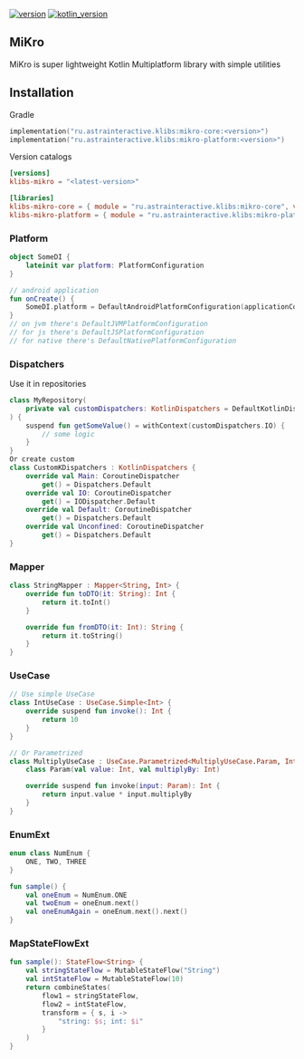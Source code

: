 [![version](https://img.shields.io/maven-central/v/ru.astrainteractive.klibs/mikro-core?style=flat-square)](https://github.com/makeevrserg/kstorage)
[![kotlin_version](https://img.shields.io/badge/kotlin-1.9.0-blueviolet?style=flat-square)](https://github.com/makeevrserg/kstorage)

## MiKro

MiKro is super lightweight Kotlin Multiplatform library with simple utilities

## Installation

Gradle

```kotlin
implementation("ru.astrainteractive.klibs:mikro-core:<version>")
implementation("ru.astrainteractive.klibs:mikro-platform:<version>")
```

Version catalogs

```toml
[versions]
klibs-mikro = "<latest-version>"

[libraries]
klibs-mikro-core = { module = "ru.astrainteractive.klibs:mikro-core", version.ref = "klibs-mikro" }
klibs-mikro-platform = { module = "ru.astrainteractive.klibs:mikro-platform", version.ref = "klibs-mikro" }
```

### Platform
```kotlin
object SomeDI {
    lateinit var platform: PlatformConfiguration
}

// android application
fun onCreate() {
    SomeDI.platform = DefaultAndroidPlatformConfiguration(applicationContext)
}
// on jvm there's DefaultJVMPlatformConfiguration
// for js there's DefaultJSPlatformConfiguration
// for native there's DefaultNativePlatformConfiguration
```

### Dispatchers
Use it in repositories
```kotlin
class MyRepository(
    private val customDispatchers: KotlinDispatchers = DefaultKotlinDispatchers
) {
    suspend fun getSomeValue() = withContext(customDispatchers.IO) {
        // some logic
    }
}
Or create custom
class CustomKDispatchers : KotlinDispatchers {
    override val Main: CoroutineDispatcher
        get() = Dispatchers.Default
    override val IO: CoroutineDispatcher
        get() = IODispatcher.Default
    override val Default: CoroutineDispatcher
        get() = Dispatchers.Default
    override val Unconfined: CoroutineDispatcher
        get() = Dispatchers.Default
}
```

### Mapper
```kotlin
class StringMapper : Mapper<String, Int> {
    override fun toDTO(it: String): Int {
        return it.toInt()
    }

    override fun fromDTO(it: Int): String {
        return it.toString()
    }
}
```

### UseCase

```kotlin
// Use simple UseCase
class IntUseCase : UseCase.Simple<Int> {
    override suspend fun invoke(): Int {
        return 10
    }
}

// Or Parametrized
class MultiplyUseCase : UseCase.Parametrized<MultiplyUseCase.Param, Int> {
    class Param(val value: Int, val multiplyBy: Int)

    override suspend fun invoke(input: Param): Int {
        return input.value * input.multiplyBy
    }
}
```

### EnumExt
```kotlin
enum class NumEnum {
    ONE, TWO, THREE
}

fun sample() {
    val oneEnum = NumEnum.ONE
    val twoEnum = oneEnum.next()
    val oneEnumAgain = oneEnum.next().next()
}
```
### MapStateFlowExt
```kotlin
fun sample(): StateFlow<String> {
    val stringStateFlow = MutableStateFlow("String")
    val intStateFlow = MutableStateFlow(10)
    return combineStates(
        flow1 = stringStateFlow,
        flow2 = intStateFlow,
        transform = { s, i ->
            "string: $s; int: $i"
        }
    )
}
```